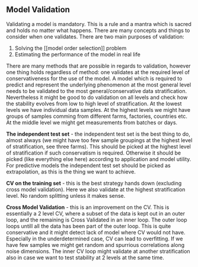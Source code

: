 ## Model Validation
Validating a model is mandatory. This is a rule and a mantra which is sacred and holds no matter what happens. There are many concepts and things to consider when one validates. There are two main purposes of validation:

1) Solving the [[model order selection]] problem
2) Estimating the performance of the model in real life

There are many methods that are possible in regards to validation, however one thing holds regardless of method: one validates at the required level of conservativeness for the use of the model. A model which is required to predict and represent the underlying phenomenon at the most general level needs to be validated to the most general/conservative data stratification. Nevertheless it might be good to do validation on all levels and check how the stability evolves from low to high level of stratification. At the lowest levels we have individual data samples. At the highest levels we might have groups of samples comming from different farms, factories, countries etc. At the middle level we might get measurements from batches or days.

**The independent test set** - the independent test set is the best thing to do, almost always (we might have too few sample groupings at the highest level of stratification, see three farms). This should be picked at the highest level of stratification if such conservatism is required. Otherwise it should be picked (like everything else here) according to application and model utility. For predictive models the independent test set should be picked as extrapolation, as this is the thing we want to achieve.

**CV on the training set** - this is the best strategy hands down (excluding cross model validation). Here we also validate at the highest stratification level. No random splitting unless it makes sense.

**Cross Model Validation** - this is an improvement on the CV. This is essentially a 2 level CV, where a subset of the data is kept out in an outer loop, and the remaining is Cross Validated in an inner loop. The outer loop loops untill all the data has been part of the outer loop. This is quite conservative and it might detect lack of model where CV would not have. Especially in the underdetermined case, CV can lead to overfitting. If we have few samples we might get random and spurrious correlations along noise dimensions. The inner CV loop might validate at another stratification also in case we want to test stability at 2 levels at the same time.